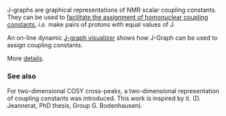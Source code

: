 
J-graphs are graphical representations of NMR scalar coupling constants. They can be used to [facilitate the assignment of homonuclear coupling constants](assembleCouplingNetwork), *i.e.* make pairs of protons with equal values of J.

An on-line dynamic [J-graph visualizer](./html/chart_example_from_d3-graph-gallery_zoom.html) shows how J-Graph can be used to assign coupling constants.

More [details](./details.md). 

### See also 

For two-dimensional COSY cross-peaks, a two-dimensional representation of coupling constants was introduced. This work is inspired by it. (D. Jeannerat, PhD thesis, Group G. Bodenhausen).

